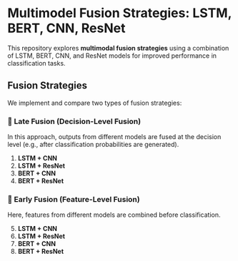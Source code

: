# Multimodel Fusion Strategies: LSTM, BERT, CNN, ResNet

This repository explores **multimodal fusion strategies** using a combination of LSTM, BERT, CNN, and ResNet models for improved performance in classification tasks.

## Fusion Strategies

We implement and compare two types of fusion strategies:

### 🔹 Late Fusion (Decision-Level Fusion)
In this approach, outputs from different models are fused at the decision level (e.g., after classification probabilities are generated).

1. **LSTM + CNN**
2. **LSTM + ResNet**
3. **BERT + CNN**
4. **BERT + ResNet**

### 🔹 Early Fusion (Feature-Level Fusion)
Here, features from different models are combined before classification.

5. **LSTM + CNN**
6. **LSTM + ResNet**
7. **BERT + CNN**
8. **BERT + ResNet**
